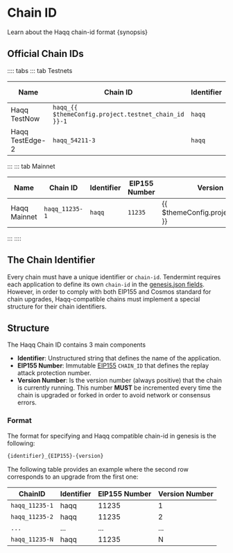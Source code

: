<!--
order: 1
-->

# Chain ID

Learn about the Haqq chain-id format {synopsis}

## Official Chain IDs

:::: tabs
::: tab Testnets

| Name                              | Chain ID                                              | Identifier | EIP155 Number                                 | Version Number                                      |
|-----------------------------------|-------------------------------------------------------|------------|-----------------------------------------------|-----------------------------------------------------|
| Haqq TestNow | `haqq_{{ $themeConfig.project.testnet_chain_id }}-1` | `haqq`    | `{{ $themeConfig.project.testnet_chain_id }}` | `1.2.0` |
| Haqq TestEdge-2 | `haqq_54211-3` | `haqq`    | `54211` | `1.2.0`                                                 |

:::
::: tab Mainnet

| Name                                            | Chain ID                                      | Identifier | EIP155 Number                         | Version Number                            |
|-------------------------------------------------|-----------------------------------------------|------------|---------------------------------------|-------------------------------------------|
| Haqq Mainnet | `haqq_11235-1` | `haqq`    | `11235` | {{ $themeConfig.project.version_number }} |
:::
::::


## The Chain Identifier

Every chain must have a unique identifier or `chain-id`. Tendermint requires each application to
define its own `chain-id` in the [genesis.json fields](https://docs.tendermint.com/master/spec/core/genesis.html#genesis-fields). However, in order to comply with both EIP155 and Cosmos standard for chain upgrades, Haqq-compatible chains must implement a special structure for their chain identifiers.

## Structure

The Haqq Chain ID contains 3 main components

- **Identifier**: Unstructured string that defines the name of the application.
- **EIP155 Number**: Immutable [EIP155](https://github.com/ethereum/EIPs/blob/master/EIPS/eip-155.md) `CHAIN_ID` that defines the replay attack protection number.
- **Version Number**: Is the version number (always positive) that the chain is currently running.
This number **MUST** be incremented every time the chain is upgraded or forked in order to avoid network or consensus errors.

### Format

The format for specifying and Haqq compatible chain-id in genesis is the following:

```bash
{identifier}_{EIP155}-{version}
```

The following table provides an example where the second row corresponds to an upgrade from the first one:

| ChainID        | Identifier | EIP155 Number | Version Number |
|----------------|------------|---------------|----------------|
| `haqq_11235-1` | haqq      | 11235          | 1              |
| `haqq_11235-2` | haqq      | 11235          | 2              |
| `...`          | ...        | ...           | ...            |
| `haqq_11235-N` | haqq      | 11235          | N              |
